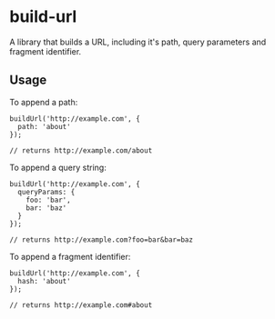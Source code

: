 # build-url

A library that builds a URL, including it's path, query parameters and fragment identifier.

## Usage
To append a path:

```
buildUrl('http://example.com', {
  path: 'about'
});

// returns http://example.com/about
```

To append a query string:

```
buildUrl('http://example.com', {
  queryParams: {
    foo: 'bar',
    bar: 'baz'
  }
});

// returns http://example.com?foo=bar&bar=baz
```

To append a fragment identifier:

```
buildUrl('http://example.com', {
  hash: 'about'
});

// returns http://example.com#about
```
